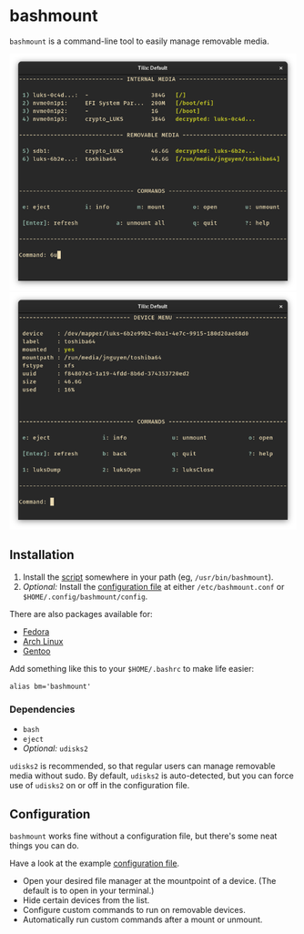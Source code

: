 # bashmount

`bashmount` is a command-line tool to easily manage removable media.

![bashmount screenshot](./screenshots/menu.png)
![bashmount submenu screenshot](./screenshots/submenu.png)

## Installation

1. Install the
   [script](https://raw.githubusercontent.com/jamielinux/bashmount/master/bashmount)
   somewhere in your path (eg, `/usr/bin/bashmount`).
2. _Optional:_ Install the
   [configuration file](https://raw.githubusercontent.com/jamielinux/bashmount/master/bashmount.conf)
   at either `/etc/bashmount.conf` or `$HOME/.config/bashmount/config`.

There are also packages available for:

- [Fedora](https://src.fedoraproject.org/rpms/bashmount)
- [Arch Linux](https://aur.archlinux.org/packages/bashmount/)
- [Gentoo](https://packages.gentoo.org/packages/sys-fs/bashmount)

Add something like this to your `$HOME/.bashrc` to make life easier:

```
alias bm='bashmount'
```

### Dependencies

* `bash`
* `eject`
* _Optional:_ `udisks2`

`udisks2` is recommended, so that regular users can manage removable media
without sudo. By default, `udisks2` is auto-detected, but you can force use
of `udisks2` on or off in the configuration file.

## Configuration

`bashmount` works fine without a configuration file, but there's some neat
things you can do.

Have a look at the example
[configuration file](https://github.com/jamielinux/bashmount/blob/master/bashmount.conf).

- Open your desired file manager at the mountpoint of a device. (The default is
  to open in your terminal.)
- Hide certain devices from the list.
- Configure custom commands to run on removable devices.
- Automatically run custom commands after a mount or unmount.
